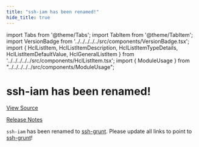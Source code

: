 ```yaml
---
title: "ssh-iam has been renamed!"
hide_title: true
---
```


import Tabs from '@theme/Tabs';
import TabItem from '@theme/TabItem';
import VersionBadge from '../../../../../src/components/VersionBadge.tsx';
import { HclListItem, HclListItemDescription, HclListItemTypeDetails, HclListItemDefaultValue, HclGeneralListItem } from '../../../../../src/components/HclListItem.tsx';
import { ModuleUsage } from "../../../../../src/components/ModuleUsage";

<VersionBadge repoTitle="Security Modules" version="0.68.4" lastModifiedVersion="0.13.0"/>

# ssh-iam has been renamed!

<a href="https://github.com/gruntwork-io/terraform-aws-security/tree/remove-zack-from-codeowners/modules/ssh-iam" className="link-button" title="View the source code for this module in GitHub.">View Source</a>

<a href="https://github.com/gruntwork-io/terraform-aws-security/releases/tag/v0.13.0" className="link-button" title="Release notes for only versions which impacted this module.">Release Notes</a>

`ssh-iam` has been renamed to [ssh-grunt](https://github.com/gruntwork-io/terraform-aws-security/tree/remove-zack-from-codeowners/modules/ssh-grunt). Please update all links to point to
[ssh-grunt](https://github.com/gruntwork-io/terraform-aws-security/tree/remove-zack-from-codeowners/modules/ssh-grunt)!


<!-- ##DOCS-SOURCER-START
{
  "originalSources": [
    "https://github.com/gruntwork-io/terraform-aws-security/tree/remove-zack-from-codeowners/modules/ssh-iam/readme.md",
    "https://github.com/gruntwork-io/terraform-aws-security/tree/remove-zack-from-codeowners/modules/ssh-iam/variables.tf",
    "https://github.com/gruntwork-io/terraform-aws-security/tree/remove-zack-from-codeowners/modules/ssh-iam/outputs.tf"
  ],
  "sourcePlugin": "module-catalog-api",
  "hash": "12a1fb49793a09728d9de60cf71db4f3"
}
##DOCS-SOURCER-END -->
